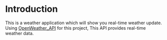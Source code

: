 # Introduction
This is a weather application which will show you real-time weather update. Using [OpenWeather_API](https://openweathermap.org/) for this project, This API provides real-time weather data.
